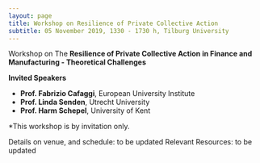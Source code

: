 ```yaml
---
layout: page
title: Workshop on Resilience of Private Collective Action
subtitle: 05 November 2019, 1330 - 1730 h, Tilburg University
---
```

Workshop on The **Resilience of Private Collective Action in Finance and Manufacturing - Theoretical Challenges**

**Invited Speakers**
+ **Prof. Fabrizio Cafaggi**, European University Institute
+ **Prof. Linda Senden**, Utrecht University
+ **Prof. Harm Schepel**, University of Kent

*This workshop is by invitation only.

Details on venue, and schedule: to be updated
Relevant Resources: to be updated
